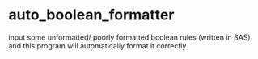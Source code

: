 # auto_boolean_formatter
input some unformatted/ poorly formatted boolean rules (written in SAS) and this program will automatically format it correctly
